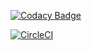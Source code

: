 [![Codacy Badge](https://api.codacy.com/project/badge/Grade/d31f0b7b8e434fa7b1ea7853e3c7ef86)](https://www.codacy.com/manual/Nikolai9906/LAB-06-CVDS?utm_source=github.com&amp;utm_medium=referral&amp;utm_content=Nikolai9906/LAB-06-CVDS&amp;utm_campaign=Badge_Grade)

[![CircleCI](https://circleci.com/gh/Nikolai9906/LAB-06-CVDS.svg?style=svg)](https://circleci.com/gh/Nikolai9906/LAB-06-CVDS)
